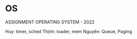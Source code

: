 # OS

ASSIGNMENT OPERATING SYSTEM - 2022

Huy: timer, sched
Thịnh: loader, mem
Nguyên: Queue, Paging
